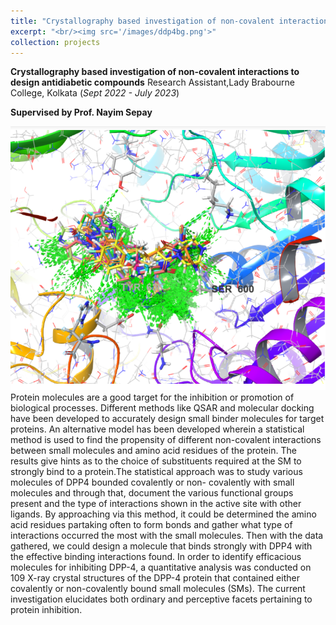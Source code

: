 ```yaml
---
title: "Crystallography based investigation of non-covalent interactions to design antidiabetic compounds"
excerpt: "<br/><img src='/images/ddp4bg.png'>"
collection: projects
---
```

**Crystallography based investigation of non-covalent interactions to design antidiabetic compounds**
Research Assistant,Lady Brabourne College, Kolkata (_Sept 2022 - July 2023_)

**Supervised by Prof. Nayim Sepay**

![DPP4](/images/dpp4.png)
Protein molecules are a good target for the inhibition or promotion of biological processes.
Different methods like QSAR and molecular docking have been developed to accurately
design small binder molecules for target proteins. An alternative model has been developed
wherein a statistical method is used to find the propensity of different non-covalent
interactions between small molecules and amino acid residues of the protein. The results
give hints as to the choice of substituents required at the SM to strongly bind to a
protein.The statistical approach was to study various molecules of DPP4 bounded covalently or non-
covalently with small molecules and through that, document the various functional groups
present and the type of interactions shown in the active site with other ligands. By
approaching via this method, it could be determined the amino acid residues partaking
often to form bonds and gather what type of interactions occurred the most with the small
molecules. Then with the data gathered, we could design a molecule that binds strongly
with DPP4 with the effective binding interactions found. In order to identify efficacious
molecules for inhibiting DPP-4, a quantitative analysis was conducted on 109 X-ray crystal
structures of the DPP-4 protein that contained either covalently or non-covalently bound
small molecules (SMs). The current investigation elucidates both ordinary and perceptive
facets pertaining to protein inhibition.
